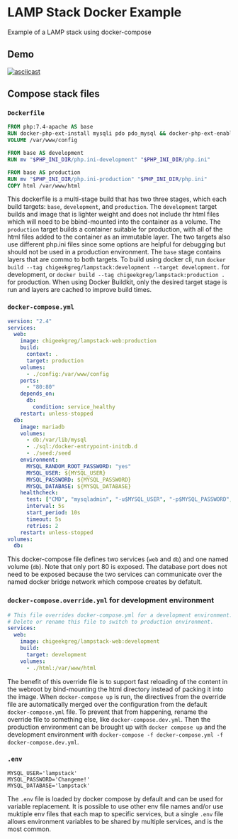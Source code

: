 # LAMP Stack Docker Example
Example of a LAMP stack using docker-compose

## Demo
[![asciicast](https://asciinema.org/a/AA9zEYiHjt5QNFigKLTytrM2V.svg)](https://asciinema.org/a/AA9zEYiHjt5QNFigKLTytrM2V)

## Compose stack files
### `Dockerfile`
```Dockerfile
FROM php:7.4-apache AS base
RUN docker-php-ext-install mysqli pdo pdo_mysql && docker-php-ext-enable pdo_mysql
VOLUME /var/www/config

FROM base AS development
RUN mv "$PHP_INI_DIR/php.ini-development" "$PHP_INI_DIR/php.ini"

FROM base AS production
RUN mv "$PHP_INI_DIR/php.ini-production" "$PHP_INI_DIR/php.ini"
COPY html /var/www/html
```
This dockerfile is a multi-stage build that has two three stages, which each build targets: `base`, `development`, and `production`. The `development` target builds and image that is lighter weight and does not include thr html files which will need to be bbind-mounted into the container as a volume. The `production` target builds a container suitable for production, with all of the html files added to the container as an immutable layer. The two targets also use different php.ini files since some options are helpful for debugging but should not be used in a production environment. The `base` stage contains layers that are commo to both targets. To build using docker cli, run `docker build --tag chigeekgreg/lampstack:development --target development.` for development, or `docker build --tag chigeekgreg/lampstack:production .` for production. When using Docker Buildkit, only the desired target stage is run and layers are cached to improve build times.

### `docker-compose.yml`
```yml
version: "2.4"
services:
  web:
    image: chigeekgreg/lampstack-web:production
    build:
      context: .
      target: production
    volumes:
      - ./config:/var/www/config
    ports:
      - "80:80"
    depends_on:
      db:
        condition: service_healthy
    restart: unless-stopped
  db:
    image: mariadb
    volumes:
      - db:/var/lib/mysql
      - ./sql:/docker-entrypoint-initdb.d
      - ./seed:/seed
    environment:
      MYSQL_RANDOM_ROOT_PASSWORD: "yes"
      MYSQL_USER: ${MYSQL_USER}
      MYSQL_PASSWORD: ${MYSQL_PASSWORD}
      MYSQL_DATABASE: ${MYSQL_DATABASE}
    healthcheck:
      test: ["CMD", "mysqladmin", "-u$MYSQL_USER", "-p$MYSQL_PASSWORD", "ping", "--silent"]
      interval: 5s
      start_period: 10s
      timeout: 5s
      retries: 2
    restart: unless-stopped
volumes:
  db:
```
This docker-compose file defines two services (`web` and `db`) and one named volume (`db`). Note that only port 80 is exposed. The database port does not need to be exposed because the two services can communicate over the named docker bridge network which compose creates by defatult.

### `docker-compose.override.yml` for development environment
```yml
# This file overrides docker-compose.yml for a development environment.
# Delete or rename this file to switch to production environment.
services:
  web:
    image: chigeekgreg/lampstack-web:development
    build:
      target: development
    volumes:
      - ./html:/var/www/html
```
The benefit of this override file is to support fast reloading of the content in the webroot by bind-mounting the html directory instead of packing it into the image. When `docker-compose up` is run, the directives from the override file are automatically merged over the configuration from the default `docker-compose.yml` file. To prevent that from happening, rename the override file to something else, like `docker-compose.dev.yml`. Then the production environment can be brought up with `docker compose up` and the development environment with `docker-compose -f docker-compose.yml -f docker-compose.dev.yml`.

### `.env`
```env
MYSQL_USER='lampstack'
MYSQL_PASSWORD='Changeme!'
MYSQL_DATABASE='lampstack'
```
The `.env` file is loaded by docker compose by default and can be used for variable replacement. It is possible to use other env file names and/or use muktiple env files that each map to specific services, but a single `.env` file allows environment variables to be shared by multiple services, and is the most common.
